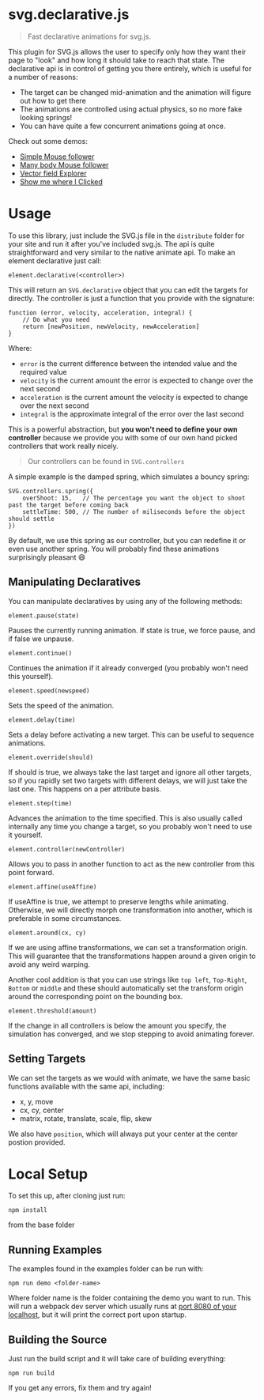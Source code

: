 
# svg.declarative.js

> Fast declarative animations for svg.js.

This plugin for SVG.js allows the user to specify only how they want their page to "look" and how long it should take to reach that state. The declarative api is in control of getting you there entirely, which is useful for a number of reasons:
- The target can be changed mid-animation and the animation will figure out how to get there
- The animations are controlled using actual physics, so no more fake looking springs!
- You can have quite a few concurrent animations going at once.

Check out some demos:

- [Simple Mouse follower](https://codepen.io/saivan/pen/zpdwpY)
- [Many body Mouse follower](https://codepen.io/saivan/pen/xpXymb)
- [Vector field Explorer](https://codepen.io/saivan/pen/vpJmQJ)
- [Show me where I Clicked](https://codepen.io/saivan/pen/ZvrpYz)


# Usage

To use this library, just include the SVG.js file in the `distribute` folder for your site and run it after you've included svg.js. The api is quite straightforward and very similar to the native animate api. To make an element declarative just call:

    element.declarative(<controller>)

This will return an `SVG.declarative` object that you can edit the targets for directly. The controller is just a function that you provide with the signature:

    function (error, velocity, acceleration, integral) {
        // Do what you need
        return [newPosition, newVelocity, newAcceleration]
    }

Where:

- `error` is the current difference between the intended value and the required value
- `velocity` is the current amount the error is expected to change over the next second
- `acceleration` is the current amount the velocity is expected to change over the next second
- `integral` is the approximate integral of the error over the last second

This is a powerful abstraction, but __you won't need to define your own controller__ because we provide you with some of our own hand picked controllers that work really nicely.

> Our controllers can be found in `SVG.controllers`

A simple example is the damped spring, which simulates a bouncy spring:

    SVG.controllers.spring({
        overShoot: 15,   // The percentage you want the object to shoot past the target before coming back
        settleTime: 500, // The number of miliseconds before the object should settle
    })

By default, we use this spring as our controller, but you can redefine it or even use another spring. You will probably find these animations surprisingly pleasant :smile:

## Manipulating Declaratives

You can manipulate declaratives by using any of the following methods:

    element.pause(state)

Pauses the currently running animation. If state is true, we force pause, and if false we unpause.

    element.continue()

Continues the animation if it already converged (you probably won't need this yourself).

    element.speed(newspeed)

Sets the speed of the animation.

    element.delay(time)

Sets a delay before activating a new target. This can be useful to sequence animations.

    element.override(should)

If should is true, we always take the last target and ignore all other targets, so if you rapidly set two targets with different delays, we will just take the last one. This happens on a per attribute basis.

    element.step(time)

Advances the animation to the time specified. This is also usually called internally any time you change a target, so you probably won't need to use it yourself.

    element.controller(newController)

Allows you to pass in another function to act as the new controller from this point forward.

    element.affine(useAffine)

If useAffine is true, we attempt to preserve lengths while animating. Otherwise, we will directly morph one transformation into another, which is preferable in some circumstances.

    element.around(cx, cy)

If we are using affine transformations, we can set a transformation origin. This will guarantee that the transformations happen around a given origin to avoid any weird warping.

Another cool addition is that you can use strings like `top left`, `Top-Right`, `Bottom` or `middle` and these should automatically set the transform origin around the corresponding point on the bounding box.

    element.threshold(amount)

If the change in all controllers is below the amount you specify, the simulation has converged, and we stop stepping to avoid animating forever.


## Setting Targets

We can set the targets as we would with animate, we have the same basic functions available with the same api, including:
- x, y, move
- cx, cy, center
- matrix, rotate, translate, scale, flip, skew

We also have `position`, which will always put your center at the center postion provided.

# Local Setup

To set this up, after cloning just run:

    npm install

from the base folder

## Running Examples

The examples found in the examples folder can be run with:

    npm run demo <folder-name>

Where folder name is the folder containing the demo you want to run. This will run a webpack dev server which usually runs at [port 8080 of your localhost](http://localhost:8080/), but it will print the correct port upon startup.

## Building the Source

Just run the build script and it will take care of building everything:

    npm run build

If you get any errors, fix them and try again!
